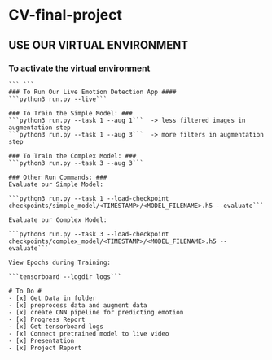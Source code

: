 # CV-final-project
## USE OUR VIRTUAL ENVIRONMENT ##
### To activate the virtual environment ###
``` cd code
``` ```
### To Run Our Live Emotion Detection App ####
```python3 run.py --live```

### To Train the Simple Model: ###
```python3 run.py --task 1 --aug 1```  -> less filtered images in augmentation step 
```python3 run.py --task 1 --aug 3```  -> more filters in augmentation step 

### To Train the Complex Model: ###
```python3 run.py --task 3 --aug 3```

### Other Run Commands: ###
Evaluate our Simple Model:

```python3 run.py --task 1 --load-checkpoint checkpoints/simple_model/<TIMESTAMP>/<MODEL_FILENAME>.h5 --evaluate```

Evaluate our Complex Model:

```python3 run.py --task 3 --load-checkpoint checkpoints/complex_model/<TIMESTAMP>/<MODEL_FILENAME>.h5 --evaluate```

View Epochs during Training:

```tensorboard --logdir logs```

# To Do #
- [x] Get Data in folder 
- [x] preprocess data and augment data
- [x] create CNN pipeline for predicting emotion 
- [x] Progress Report
- [x] Get tensorboard logs 
- [x] Connect pretrained model to live video 
- [x] Presentation
- [x] Project Report 
